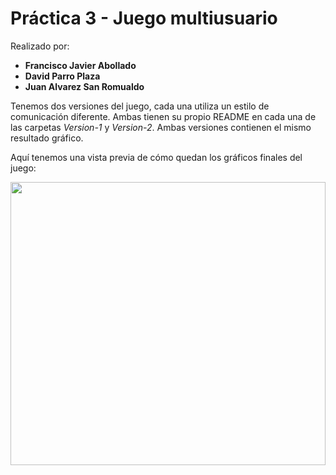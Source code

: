# Práctica 3 - Juego multiusuario

Realizado por:

 - **Francisco Javier Abollado**
 - **David Parro Plaza**
 - **Juan Alvarez San Romualdo**
 
 
Tenemos dos versiones del juego, cada una utiliza un estilo de comunicación diferente. Ambas tienen su propio README en cada una de las carpetas *Version-1* y *Version-2*. Ambas versiones contienen el mismo resultado gráfico. 

Aquí tenemos una vista previa de cómo quedan los gráficos finales del juego:

<image src="/Version-2/images/resumen/ejemplo.gif" style="width:100%; height:12cm;">
